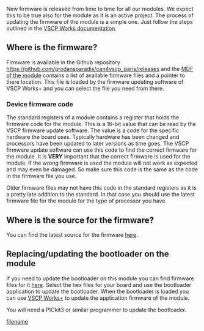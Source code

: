 
New firmware is released from time to time for all our modules. We
expect this to be true also for the module as it is an active
project. The process of updating the firmware of the module is a simple
one. Just follow the steps outlined in the [VSCP Works
documentation](https://grodansparadis.github.io/vscp-works-qt/#/bootload_window).

## Where is the firmware?

Firmware is available in the Github repository
<https://github.com/grodansparadis/can4vscp_paris/releases> and the [MDF of the module](https://github.com/grodansparadis/can4vscp_paris/tree/master/mdf) contains a list of available firmware files and a pointer to there location. This file is loaded by the firmware updating software of VSCP Works+ and you can select the file you need from there.

### Device firmware code
The standard registers of a module contains a register that holds the firmware code for the module. This is a 16-bit value that can be read by the VSCP firmware update software. The value is a code for the specific hardware the board uses. Typically hardware has been changed and processors have been updated to later versions as time goes. The VSCP firmware update software can use this code to find the correct firmware for the module. It is **VERY** important that the correct firmware is used for the module. If the wrong firmware is used the module will not work as expected and may even be damaged. So make sure this code is the same as the code in the firmware file you use.

Older firmware files may not have this code in the standard registers as it is a pretty late addition to the standard. In that case you should use the latest firmware file for the module for the type of processor you have.

## Where is the source for the firmware?

You can find the latest source for the firmware
[here](https://github.com/grodansparadis/can4vscp_paris).

## Replacing/updating the bootloader on the module

If you need to update the bootloader on this module you can find firmware files for it [here](https://github.com/grodansparadis/vscp-pic1-bootloader/releases). Select the hex files for your board and use the bootloader application to update the bootloader. When the bootloader is loaded you can use [VSCP Works+](https://grodansparadis.github.io/vscp-works-qt/#/bootload_window) to update the application firmware of the module.

You will need a PICkit3 or similar programmer to update the bootloader.

  
[filename](./bottom-copyright.md ':include')
